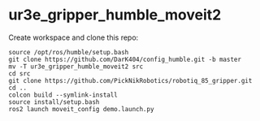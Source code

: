 # ur3e_gripper_humble_moveit2
Create workspace and clone this repo:
````
source /opt/ros/humble/setup.bash
git clone https://github.com/DarK404/config_humble.git -b master
mv -T ur3e_gripper_humble_moveit2 src 
cd src
git clone https://github.com/PickNikRobotics/robotiq_85_gripper.git
cd ..
colcon build --symlink-install
source install/setup.bash
ros2 launch moveit_config demo.launch.py
````

